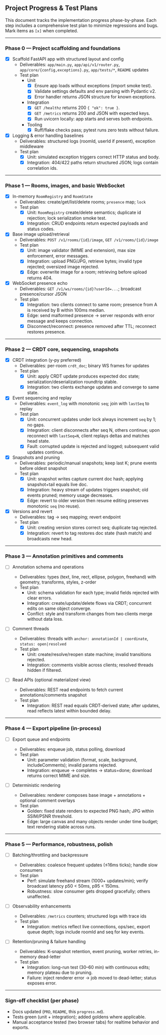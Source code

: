 ## Project Progress & Test Plans

This document tracks the implementation progress phase-by-phase. Each step includes a comprehensive test plan to minimize regressions and bugs. Mark items as `[x]` when completed.

---

### Phase 0 — Project scaffolding and foundations

- [x] Scaffold FastAPI app with structured layout and config
  - Deliverables: `app/main.py`, `app/api/v1/router.py`, `app/core/{config,exceptions}.py`, `app/tests/*`, `README` updates
  - Test plan
    - Unit
      - [x] Ensure app loads without exceptions (import smoke test).
      - [x] Validate settings defaults and env parsing with Pydantic v2.
      - [x] Error handler returns JSON structure for known exceptions.
    - Integration
      - [x] `GET /healthz` returns 200 `{ "ok": true }`.
      - [x] `GET /metrics` returns 200 and JSON with expected keys.
      - [x] Run uvicorn locally: app starts and serves both endpoints.
    - Tooling
      - [x] Ruff/flake checks pass; pytest runs zero tests without failure.

- [x] Logging & error handling baselines
  - Deliverables: structured logs (roomId, userId if present), exception middleware
  - Test plan
    - [x] Unit: simulated exception triggers correct HTTP status and body.
    - [x] Integration: 404/422 paths return structured JSON; logs contain correlation ids.

---

### Phase 1 — Rooms, images, and basic WebSocket

- [x] In-memory `RoomRegistry` and `RoomState`
  - Deliverables: create/get/list/delete rooms; `presence` map; `lock`
  - Test plan
    - [x] Unit: `RoomRegistry` create/delete semantics; duplicate id rejection; lock serialization smoke test.
    - [x] Integration: CRUD endpoints return expected payloads and status codes.

- [x] Base image upload/retrieval
  - Deliverables: `POST /v1/rooms/{id}/image`, `GET /v1/rooms/{id}/image`
  - Test plan
    - [x] Unit: image validator (MIME and extension), max size enforcement, error messages.
    - [x] Integration: upload PNG/JPG, retrieve bytes; invalid type rejected; oversized image rejected.
    - [x] Edge: overwrite image for a room; retrieving before upload returns 404.

- [x] WebSocket presence echo
  - Deliverables: `GET /v1/ws/rooms/{id}?userId=...`; broadcast presence/cursor JSON
  - Test plan
    - [x] Integration: two clients connect to same room; presence from A is received by B within 100ms median.
    - [x] Edge: send malformed presence → server responds with error message and keeps connection.
    - [x] Disconnect/reconnect: presence removed after TTL; reconnect restores presence.

---

### Phase 2 — CRDT core, sequencing, snapshots

- [x] CRDT integration (y-py preferred)
  - Deliverables: per-room `crdt_doc`; binary WS frames for updates
  - Test plan
    - [x] Unit: apply CRDT update produces expected doc state; serialization/deserialization roundtrip stable.
    - [x] Integration: two clients exchange updates and converge to same state.

- [x] Event sequencing and replay
  - Deliverables: `event_log` with monotonic `seq`; join with `lastSeq` to replay
  - Test plan
    - [x] Unit: concurrent updates under lock always increment `seq` by 1; no gaps.
    - [x] Integration: client disconnects after seq N, others continue; upon reconnect with `lastSeq=N`, client replays deltas and matches head state.
    - [x] Fault: corrupted update is rejected and logged; subsequent valid updates continue.

- [x] Snapshots and pruning
  - Deliverables: periodic/manual snapshots; keep last K; prune events before oldest snapshot
  - Test plan
    - [x] Unit: snapshot writes capture current doc hash; applying snapshot+tail equals live doc.
    - [x] Integration: heavy stream of updates triggers snapshot; old events pruned; memory usage decreases.
    - [x] Edge: revert to older version then resume editing preserves monotonic `seq` (no reuse).

- [x] Versions and revert
  - Deliverables: tag → seq mapping; revert endpoint
  - Test plan
    - [x] Unit: creating version stores correct seq; duplicate tag rejected.
    - [x] Integration: revert to tag restores doc state (hash match) and broadcasts new head.

---

### Phase 3 — Annotation primitives and comments

- [ ] Annotation schema and operations
  - Deliverables: types (text, line, rect, ellipse, polygon, freehand) with geometry, transforms, styles, z-order
  - Test plan
    - Unit: schema validation for each type; invalid fields rejected with clear errors.
    - Integration: create/update/delete flows via CRDT; concurrent edits on same object converge.
    - Conflict: style and transform changes from two clients merge without data loss.

- [ ] Comment threads
  - Deliverables: threads with `anchor: annotationId | coordinate`, `status: open|resolved`
  - Test plan
    - Unit: create/resolve/reopen state machine; invalid transitions rejected.
    - Integration: comments visible across clients; resolved threads hidden if filtered.

- [ ] Read APIs (optional materialized view)
  - Deliverables: REST read endpoints to fetch current annotations/comments snapshot
  - Test plan
    - Integration: REST read equals CRDT-derived state; after updates, read reflects latest within bounded delay.

---

### Phase 4 — Export pipeline (in-process)

- [ ] Export queue and endpoints
  - Deliverables: enqueue job, status polling, download
  - Test plan
    - Unit: parameter validation (format, scale, background, includeComments); invalid params rejected.
    - Integration: enqueue → completes → status=done; download returns correct MIME and size.

- [ ] Deterministic rendering
  - Deliverables: renderer composes base image + annotations + optional comment overlays
  - Test plan
    - Golden: fixed state renders to expected PNG hash; JPG within SSIM/PSNR threshold.
    - Edge: large canvas and many objects render under time budget; text rendering stable across runs.

---

### Phase 5 — Performance, robustness, polish

- [ ] Batching/throttling and backpressure
  - Deliverables: coalesce frequent updates (≤16ms ticks); handle slow consumers
  - Test plan
    - Perf: simulate freehand stream (1000+ updates/min); verify broadcast latency p50 < 50ms, p95 < 150ms.
    - Robustness: slow consumer gets dropped gracefully; others unaffected.

- [ ] Observability enhancements
  - Deliverables: `/metrics` counters; structured logs with trace ids
  - Test plan
    - Integration: metrics reflect live connections, ops/sec, export queue depth; logs include roomId and seq for key events.

- [ ] Retention/pruning & failure handling
  - Deliverables: K-snapshot retention, event pruning, worker retries, in-memory dead-letter
  - Test plan
    - Integration: long-run test (30–60 min) with continuous edits; memory plateau due to pruning.
    - Failure: inject renderer error → job moved to dead-letter; status exposes error.

---

### Sign-off checklist (per phase)

- Docs updated (`PRD`, `README`, this `progress.md`).
- Tests green (unit + integration); added goldens where applicable.
- Manual acceptance tested (two browser tabs) for realtime behavior and exports.


